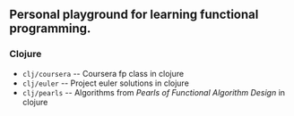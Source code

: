 ## Personal playground for learning functional programming.

### Clojure

* `clj/coursera` -- Coursera fp class in clojure
* `clj/euler` -- Project euler solutions in clojure
* `clj/pearls` -- Algorithms from *Pearls of Functional Algorithm Design* in clojure